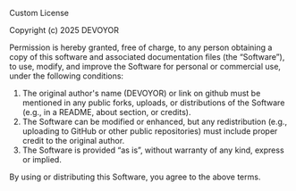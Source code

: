 Custom License

Copyright (c) 2025 DEVOYOR

Permission is hereby granted, free of charge, to any person obtaining a copy of this software and associated documentation files (the “Software”), to use, modify, and improve the Software for personal or commercial use, under the following conditions:

1. The original author's name (DEVOYOR) or link on github must be mentioned in any public forks, uploads, or distributions of the Software (e.g., in a README, about section, or credits).
2. The Software can be modified or enhanced, but any redistribution (e.g., uploading to GitHub or other public repositories) must include proper credit to the original author.
3. The Software is provided “as is”, without warranty of any kind, express or implied.

By using or distributing this Software, you agree to the above terms.